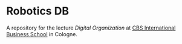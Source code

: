 # Robotics DB

A repository for the lecture _Digital Organization_ at [CBS International Business School](https://cbs.de) in Cologne.